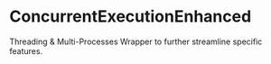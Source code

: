# ConcurrentExecutionEnhanced
Threading &amp; Multi-Processes Wrapper to further streamline specific features.

